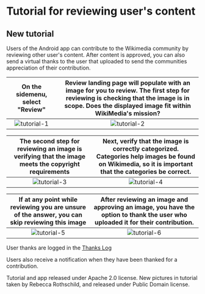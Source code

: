 # Tutorial for reviewing user's content

## New tutorial

Users of the Android app can contribute to the Wikimedia community by reviewing other user's content. After content is approved, you can also send a virtual thanks to the user that uploaded to send the communities appreciation of their contribution.


On the sidemenu, select "Review" | Review landing page will populate with an image for you to review. The first step for reviewing is checking that the image is in scope. Does the displayed image fit within WikiMedia's mission? 
|:---:|:---:|
![tutorial-1](https://github.com/borisenkotim/commons-app-documentation/blob/rebecca/%233974-add-review-documentation/android/review-content-images/review_1.png) | ![tutorial-2](https://github.com/borisenkotim/commons-app-documentation/blob/rebecca/%233974-add-review-documentation/android/review-content-images/review_3.png)

The second step for reviewing an image is verifying that the image meets the copyright requirements | Next, verify that the image is correctly categorized. Categories help images be found on Wikimedia, so it is important that the categories be correct.
|:---:|:---:|
![tutorial-3](https://raw.githubusercontent.com/borisenkotim/commons-app-documentation/rebecca/%233974-add-review-documentation/android/review-content/images_for_reviewing_content/review_4.png) | ![tutorial-4](https://github.com/borisenkotim/commons-app-documentation/blob/rebecca/%233974-add-review-documentation/android/review-content-images/review_5.png)

If at any point while reviewing you are unsure of the answer, you can skip reviewing this image | After reviewing an image and approving an image, you have the option to thank the user who uploaded it for their contribution. 
|:---:|:---:|
![tutorial-5](https://github.com/borisenkotim/commons-app-documentation/blob/rebecca/%233974-add-review-documentation/android/review-content-images/review_2.png) | ![tutorial-6](https://github.com/borisenkotim/commons-app-documentation/blob/rebecca/%233974-add-review-documentation/android/review-content-images/review_6.png)

User thanks are logged in the [Thanks Log](https://commons.wikimedia.org/wiki/Special:Log?type=thanks&user=&page=&wpdate=&tagfilter=&wpfilters%5B%5D=newusers)

Users also receive a notification when they have been thanked for a contribution.

Tutorial and app released under Apache 2.0 license. 
New pictures in tutorial taken by Rebecca Rothschild, and released under Public Domain license.
